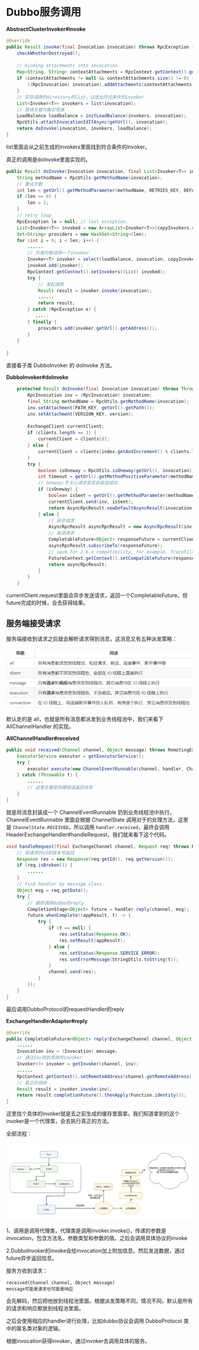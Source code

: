 # Dubbo服务调用

**AbstractClusterInvoker#invoke**

```JAVA
@Override
public Result invoke(final Invocation invocation) throws RpcException {
    checkWhetherDestroyed();

    // binding attachments into invocation.
    Map<String, String> contextAttachments = RpcContext.getContext().getAttachments();
    if (contextAttachments != null && contextAttachments.size() != 0) {
        ((RpcInvocation) invocation).addAttachments(contextAttachments);
    }
	// 实际调用的directory的list，过滤出符合条件的invoker
    List<Invoker<T>> invokers = list(invocation);
    // 获得负载均衡实现类
    LoadBalance loadbalance = initLoadBalance(invokers, invocation);
    RpcUtils.attachInvocationIdIfAsync(getUrl(), invocation);
    return doInvoke(invocation, invokers, loadbalance);
}
```

list里面会从之前生成的invokers里面找到符合条件的invoker。

真正的调用是doInvoke里面实现的。

```java
public Result doInvoke(Invocation invocation, final List<Invoker<T>> invokers, LoadBalance loadbalance) throws RpcException {
    String methodName = RpcUtils.getMethodName(invocation);
    // 重试次数
    int len = getUrl().getMethodParameter(methodName, RETRIES_KEY, DEFAULT_RETRIES) + 1;
    if (len <= 0) {
        len = 1;
    }
    // retry loop.
    RpcException le = null; // last exception.
    List<Invoker<T>> invoked = new ArrayList<Invoker<T>>(copyInvokers.size()); // invoked invokers.
    Set<String> providers = new HashSet<String>(len);
    for (int i = 0; i < len; i++) {
		......
        // 负载均衡选择一个invoker
        Invoker<T> invoker = select(loadbalance, invocation, copyInvokers, invoked);
        invoked.add(invoker);
        RpcContext.getContext().setInvokers((List) invoked);
        try {
            // 发起调用
            Result result = invoker.invoke(invocation);
			......
            return result;
        } catch (RpcException e) {
           .....
        } finally {
            providers.add(invoker.getUrl().getAddress());
        }
    }
   
}
```

直接看子类 DubboInvoker 的 doInvoke 方法。

**DubboInvoker#doInvoke**

```java
    protected Result doInvoke(final Invocation invocation) throws Throwable {
        RpcInvocation inv = (RpcInvocation) invocation;
        final String methodName = RpcUtils.getMethodName(invocation);
        inv.setAttachment(PATH_KEY, getUrl().getPath());
        inv.setAttachment(VERSION_KEY, version);

        ExchangeClient currentClient;
        if (clients.length == 1) {
            currentClient = clients[0];
        } else {
            currentClient = clients[index.getAndIncrement() % clients.length];
        }
        try {
            boolean isOneway = RpcUtils.isOneway(getUrl(), invocation);
            int timeout = getUrl().getMethodPositiveParameter(methodName, TIMEOUT_KEY, DEFAULT_TIMEOUT);
            // oneway:不关心请求是否非发送成功
            if (isOneway) {
                boolean isSent = getUrl().getMethodParameter(methodName, Constants.SENT_KEY, false);
                currentClient.send(inv, isSent);
                return AsyncRpcResult.newDefaultAsyncResult(invocation);
            } else {
                // 异步请求
                AsyncRpcResult asyncRpcResult = new AsyncRpcResult(inv);
                // 发送请求
                CompletableFuture<Object> responseFuture = currentClient.request(inv, timeout);
                asyncRpcResult.subscribeTo(responseFuture);
                // save for 2.6.x compatibility, for example, TraceFilter in Zipkin uses com.alibaba.xxx.FutureAdapter
                FutureContext.getContext().setCompatibleFuture(responseFuture);
                return asyncRpcResult;
            }
        }
    }
```

currentClient.request里面会异步发送请求，返回一个CompletableFuture。但future完成的时候，会去获得结果。

## 服务端接受请求

服务端接收到请求之后就会解析请求得到消息，这消息又有五种派发策略：

![image-20201209113115464](Dubbo服务调用/image-20201209113115464.png)

默认走的是 all，也就是所有消息都派发到业务线程池中，我们来看下 AllChannelHandler 的实现。

**AllChannelHandler#received**

```java
public void received(Channel channel, Object message) throws RemotingException {
    ExecutorService executor = getExecutorService();
    try {
        executor.execute(new ChannelEventRunnable(channel, handler, ChannelState.RECEIVED, message));
    } catch (Throwable t) {
        ......
        // 这里主要是构建错误返回消息
    }
}
```

就是将消息封装成一个 ChannelEventRunnable 扔到业务线程池中执行，ChannelEventRunnable 里面会根据 ChannelState 调用对于的处理方法，这里是 `ChannelState.RECEIVED`，所以调用 `handler.received`，最终会调用 HeaderExchangeHandler#handleRequest，我们就来看下这个代码。

```java
void handleRequest(final ExchangeChannel channel, Request req) throws RemotingException {
    // 将请求的id和版本号返回
    Response res = new Response(req.getId(), req.getVersion());
    if (req.isBroken()) {
		......
    }
    // find handler by message class.
    Object msg = req.getData();
    try {
        // 最终调用dubbo的reply
        CompletionStage<Object> future = handler.reply(channel, msg);
        future.whenComplete((appResult, t) -> {
            try {
                if (t == null) {
                    res.setStatus(Response.OK);
                    res.setResult(appResult);
                } else {
                    res.setStatus(Response.SERVICE_ERROR);
                    res.setErrorMessage(StringUtils.toString(t));
                }
                channel.send(res);
            } 
        });
    }
}
```

最后调用DubboProtocol的requestHandler的reply

**ExchangeHandlerAdapter#reply**

```java
@Override
public CompletableFuture<Object> reply(ExchangeChannel channel, Object message) throws RemotingException {
    ......
    Invocation inv = (Invocation) message;
    // 通过inv找到具体的invoker
    Invoker<?> invoker = getInvoker(channel, inv);
	......
    RpcContext.getContext().setRemoteAddress(channel.getRemoteAddress());
    // 真正的调用
    Result result = invoker.invoke(inv);
    return result.completionFuture().thenApply(Function.identity());
}
```

这里找个具体的invoker就是去之前生成的缓存里面拿。我们知道拿到的这个invoker是一个代理类，会去执行真正的方法。

全部流程：

![调用](Dubbo服务调用/调用.webp)

1、调用是调用代理类，代理类是调用invoker.invoke()，传递的参数是invocation，包含方法名，参数类型和参数的值。之后会调用具体协议的invoke

2.DubboInvoker的invoke会给invocation加上附加信息。然后发送数据，通过future异步返回信息。

服务方收到请求：

```
received(Channel channel, Object message)
message可能是请求也可能是响应
```

会先解码，然后把他放到线程池里面。根据派发策略不同，情况不同。默认是所有的请求和响应都放到线程池里面。

之后会使用相应的handler进行处理，比如dubbo协议会调用 DubboProtocol 类中的匿名类对象的逻辑。

根据invocation获得invoker，通过invoker去调用具体的服务。


